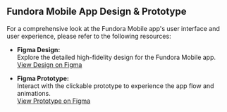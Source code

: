 ## Fundora Mobile App Design & Prototype

For a comprehensive look at the Fundora Mobile app's user interface and user experience, please refer to the following resources:

- **Figma Design:**  
  Explore the detailed high-fidelity design for the Fundora Mobile app.  
  [View Design on Figma](https://www.figma.com/design/O8HMnbpqoIwveqbgE6tAu0/Fundora_HIFI?node-id=0-1&t=fKMZZF0aQbM6MeC8-1)

- **Figma Prototype:**  
  Interact with the clickable prototype to experience the app flow and animations.  
  [View Prototype on Figma](https://www.figma.com/proto/O8HMnbpqoIwveqbgE6tAu0/Fundora_HIFI?node-id=63-609&t=jugz0vJrlW8wp1un-1&scaling=scale-down&content-scaling=fixed&page-id=0%3A1&starting-point-node-id=63%3A609&show-proto-sidebar=1)
